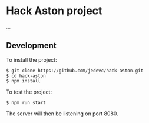 # Hack Aston project

...

## Development

To install the project:

	$ git clone https://github.com/jedevc/hack-aston.git
	$ cd hack-aston
	$ npm install

To test the project:

	$ npm run start

The server will then be listening on port 8080.
